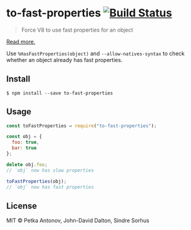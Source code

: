# to-fast-properties [![Build Status](https://travis-ci.org/sindresorhus/to-fast-properties.svg?branch=master)](https://travis-ci.org/sindresorhus/to-fast-properties)

> Force V8 to use fast properties for an object

[Read more.](http://stackoverflow.com/questions/24987896/)

Use `%HasFastProperties(object)` and `--allow-natives-syntax` to check whether an object already has fast properties.

## Install

```
$ npm install --save to-fast-properties
```

## Usage

```js
const toFastProperties = require("to-fast-properties");

const obj = {
  foo: true,
  bar: true
};

delete obj.foo;
// `obj` now has slow properties

toFastProperties(obj);
// `obj` now has fast properties
```

## License

MIT © Petka Antonov, John-David Dalton, Sindre Sorhus
